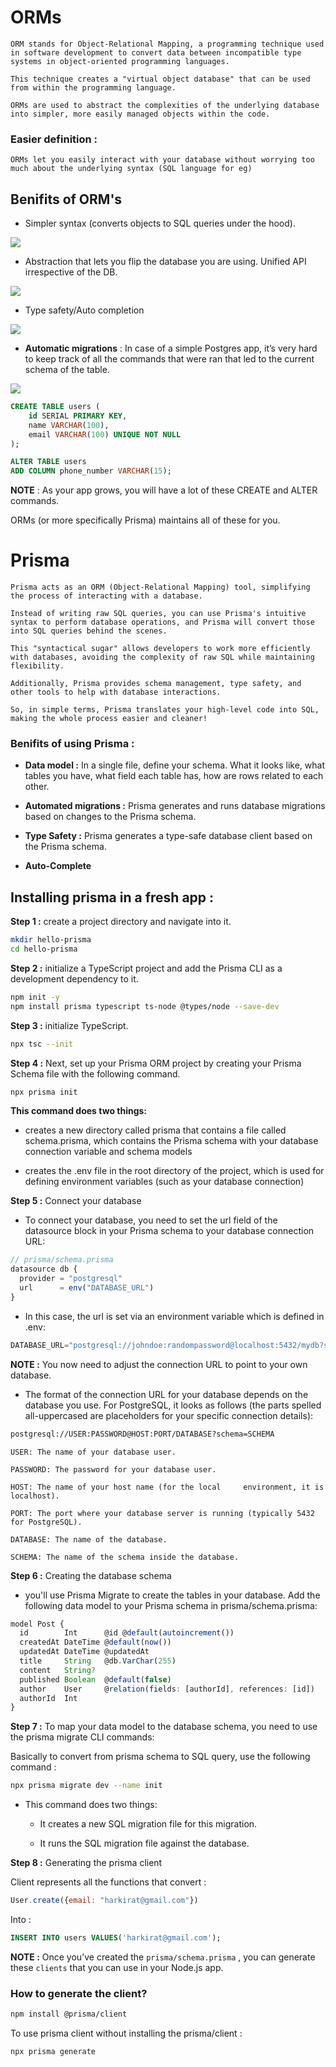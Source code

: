 # ORMs

    ORM stands for Object-Relational Mapping, a programming technique used in software development to convert data between incompatible type systems in object-oriented programming languages. 
    
    This technique creates a "virtual object database" that can be used from within the programming language.

    ORMs are used to abstract the complexities of the underlying database into simpler, more easily managed objects within the code.

### Easier definition : 
    ORMs let you easily interact with your database without worrying too much about the underlying syntax (SQL language for eg)

## Benifits of ORM's

- Simpler syntax (converts objects to SQL queries under the hood).
<img src="./assets/Pic-1.webp" />

- Abstraction that lets you flip the database you are using. Unified API irrespective of the DB.
<img src="./assets/Pic-2.webp" />

- Type safety/Auto completion
<img src="./assets/Pic-3.webp" />

- **Automatic migrations** : In case of a simple Postgres app, it’s very hard to keep track of all the commands that were ran that led to the current schema of the table.
<img src='./assets/Pic-4.webp'/>

```sql
CREATE TABLE users (
    id SERIAL PRIMARY KEY,
    name VARCHAR(100),
    email VARCHAR(100) UNIQUE NOT NULL
);

ALTER TABLE users
ADD COLUMN phone_number VARCHAR(15);
```

**NOTE** : As your app grows, you will have a lot of these CREATE  and ALTER  commands.

ORMs (or more specifically Prisma) maintains all of these for you.

# Prisma

    Prisma acts as an ORM (Object-Relational Mapping) tool, simplifying the process of interacting with a database. 

    Instead of writing raw SQL queries, you can use Prisma's intuitive syntax to perform database operations, and Prisma will convert those into SQL queries behind the scenes.

    This "syntactical sugar" allows developers to work more efficiently with databases, avoiding the complexity of raw SQL while maintaining flexibility.

    Additionally, Prisma provides schema management, type safety, and other tools to help with database interactions.

    So, in simple terms, Prisma translates your high-level code into SQL, making the whole process easier and cleaner!

### Benifits of using Prisma : 

- **Data model :** In a single file, define your schema. What it looks like, what tables you have, what field each table has, how are rows related to each other.

- **Automated migrations :** Prisma generates and runs database migrations based on changes to the Prisma schema. 

- **Type Safety :** Prisma generates a type-safe database client based on the Prisma schema.

- **Auto-Complete**

## Installing prisma in a fresh app : 

**Step 1 :** create a project directory and navigate into it.
```bash
mkdir hello-prisma
cd hello-prisma
```

**Step 2 :** initialize a TypeScript project and add the Prisma CLI as a development dependency to it.
```bash
npm init -y
npm install prisma typescript ts-node @types/node --save-dev
```

**Step 3 :** initialize TypeScript.
```bash
npx tsc --init
```

**Step 4 :** Next, set up your Prisma ORM project by creating your Prisma Schema file with the following command.
```bash
npx prisma init
```
**This command does two things:**

- creates a new directory called prisma that contains a file called schema.prisma, which contains the Prisma schema with your database connection variable and schema models

- creates the .env file in the root directory of the project, which is used for defining environment variables (such as your database connection)

**Step 5 :** Connect your database

- To connect your database, you need to set the url field of the datasource block in your Prisma schema to your database connection URL:

```typescript
// prisma/schema.prisma
datasource db {
  provider = "postgresql"
  url      = env("DATABASE_URL")
}
```

- In this case, the url is set via an environment variable which is defined in .env:

```javascript
DATABASE_URL="postgresql://johndoe:randompassword@localhost:5432/mydb?schema=public"
```
**NOTE :** You now need to adjust the connection URL to point to your own database.

- The format of the connection URL for your database depends on the database you use. For PostgreSQL, it looks as follows (the parts spelled all-uppercased are placeholders for your specific connection details):

```bash
postgresql://USER:PASSWORD@HOST:PORT/DATABASE?schema=SCHEMA
```

    USER: The name of your database user.

    PASSWORD: The password for your database user.

    HOST: The name of your host name (for the local     environment, it is localhost).

    PORT: The port where your database server is running (typically 5432 for PostgreSQL).

    DATABASE: The name of the database.

    SCHEMA: The name of the schema inside the database.

**Step 6 :** Creating the database schema

- you'll use Prisma Migrate to create the tables in your database. Add the following data model to your Prisma schema in prisma/schema.prisma:

```typescript
model Post {
  id        Int      @id @default(autoincrement())
  createdAt DateTime @default(now())
  updatedAt DateTime @updatedAt
  title     String   @db.VarChar(255)
  content   String?
  published Boolean  @default(false)
  author    User     @relation(fields: [authorId], references: [id])
  authorId  Int
}
```

**Step 7 :** To map your data model to the database schema, you need to use the prisma migrate CLI commands: 

Basically to convert from prisma schema to SQL query, use the following command :

```bash
npx prisma migrate dev --name init
```

- This command does two things:
    - It creates a new SQL migration file for this migration.

    - It runs the SQL migration file against the database.

**Step 8 :** Generating the prisma client

Client represents all the functions that convert : 
```javascript
User.create({email: "harkirat@gmail.com"})
```
Into : 
```sql
INSERT INTO users VALUES('harkirat@gmail.com');
```

**NOTE :** Once you’ve created the `prisma/schema.prisma` , you can generate these `clients`  that you can use in your Node.js app.

### How to generate the client?
```bash
npm install @prisma/client
```

To use prisma client without installing the prisma/client :
```bash
npx prisma generate
```